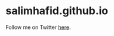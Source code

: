 salimhafid.github.io
==================

Follow me on Twitter <a href="https://twitter.com/intent/user?screen_name=salimhafid">here</a>.
